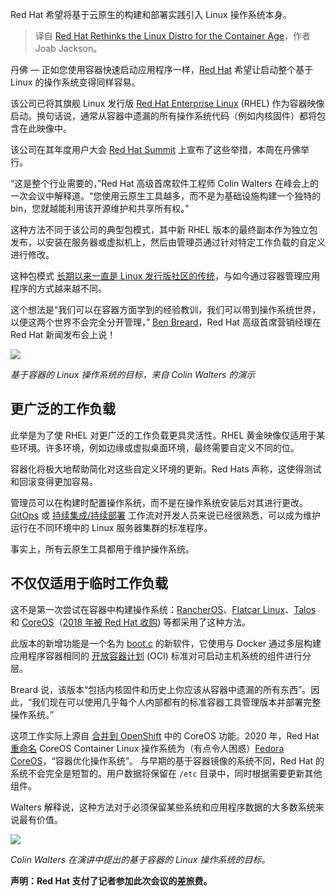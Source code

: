 
<!--
title: Red Hat重新思考容器时代的Linux发行版
cover: https://cdn.thenewstack.io/media/2024/05/0a999618-denver-bear.jpg
-->

Red Hat 希望将基于云原生的构建和部署实践引入 Linux 操作系统本身。

> 译自 [Red Hat Rethinks the Linux Distro for the Container Age](https://thenewstack.io/red-hat-rethinks-the-linux-distro-for-the-container-age/)，作者 Joab Jackson。

丹佛 — 正如您使用容器快速启动应用程序一样，[Red Hat](https://www.openshift.com/try?utm_content=inline+mention) 希望让启动整个基于 Linux 的操作系统变得同样容易。

该公司已将其旗舰 Linux 发行版 [Red Hat Enterprise Linux](https://thenewstack.io/red-hat-enterprise-linux-8-1-released-with-live-kernel-patching/) (RHEL) 作为容器映像启动。换句话说，通常从容器中遗漏的所有操作系统代码（例如内核固件）都将包含在此映像中。

该公司在其年度用户大会 [Red Hat Summit](https://www.redhat.com/en/summit) 上宣布了这些举措，本周在丹佛举行。

“这是整个行业需要的，”Red Hat 高级首席软件工程师 Colin Walters 在峰会上的一次会议中解释道。“您使用云原生工具越多，而不是为基础设施构建一个独特的 bin，您就越能利用该开源维护和共享所有权。”

这种方法不同于该公司的典型包模式，其中新 RHEL 版本的最终副本作为独立包发布，以安装在服务器或虚拟机上，然后由管理员通过针对特定工作负载的自定义进行修改。

这种包模式 [长期以来一直是 Linux 发行版社区的传统](https://thenewstack.io/linux-server-operating-systems-red-hat-enterprise-linux-and-beyond/)，与如今通过容器管理应用程序的方式越来越不同。

这个想法是“我们可以在容器方面学到的经验教训，我们可以带到操作系统世界，以便这两个世界不会完全分开管理，” [Ben Breard](https://www.redhat.com/en/authors/ben-breard)，Red Hat 高级首席营销经理在 Red Hat 新闻发布会上说！[](https://cdn.thenewstack.io/media/2024/05/983df5d9-red_hat-waters-02-1024x576.jpg)

![](https://cdn.thenewstack.io/media/2024/05/983df5d9-red_hat-waters-02-1024x576.jpg)

*基于容器的 Linux 操作系统的目标，来自 Colin Walters 的演示*

## 更广泛的工作负载

此举是为了使 RHEL 对更广泛的工作负载更具灵活性。RHEL 黄金映像仅适用于某些环境。许多环境，例如边缘或虚拟桌面环境，最终需要自定义不同的位。

容器化将极大地帮助简化对这些自定义环境的更新。Red Hats 声称，这使得测试和回滚变得更加容易。

管理员可以在构建时配置操作系统，而不是在操作系统安装后对其进行更改。[GitOps](https://thenewstack.io/gitops-git-push-all-the-things/) 或 [持续集成/持续部署](https://thenewstack.io/ci-cd/) 工作流对开发人员来说已经很熟悉，可以成为维护运行在不同环境中的 Linux 服务器集群的标准程序。

事实上，所有云原生工具都用于维护操作系统。

## 不仅仅适用于临时工作负载

这不是第一次尝试在容器中构建操作系统：[RancherOS](https://thenewstack.io/rancher-labs-releases-rancheros-general-availability/)、[Flatcar Linux](https://thenewstack.io/tutorial-install-flatcar-container-linux-on-remote-bare-metal-servers/)、[Talos](https://thenewstack.io/3-immutable-operating-systems-bottlerocket-flatcar-and-talos-linux/) 和 [CoreOS](https://thenewstack.io/coreos-open-cloud-services/)（[2018 年被 Red Hat 收购](https://thenewstack.io/red-hat-will-acquire-coreos-greater-kubernetes-presence/)) 等都采用了这种方法。

此版本的新增功能是一个名为 [boot.c](https://github.com/containers/bootc) 的新软件，它使用与 Docker 通过多层构建应用程序容器相同的 [开放容器计划](https://thenewstack.io/open-container-initiative-launches-container-image-format-spec/) (OCI) 标准对可启动主机系统的组件进行分层。

Breard 说，该版本“包括内核固件和历史上你应该从容器中遗漏的所有东西”。因此，“我们现在可以使用几乎每个人内部都有的标准容器工具管理版本并部署完整操作系统。”

这项工作实际上源自 [合并到 OpenShift](https://thenewstack.io/coreos-says-red-hat-will-help-introduce-openshift-to-operators/) 中的 CoreOS 功能。2020 年，Red Hat [重命名](https://www.redhat.com/en/technologies/cloud-computing/openshift/what-was-coreos) CoreOS Container Linux 操作系统为（有点令人困惑）[Fedora CoreOS](https://fedoraproject.org/coreos/)，“容器优化操作系统”。
与早期的基于容器镜像的系统不同，Red Hat 的系统不会完全是短暂的。用户数据将保留在 `/etc` 目录中，同时根据需要更新其他组件。

Walters 解释说，这种方法对于必须保留某些系统和应用程序数据的大多数系统来说最有价值。

![](https://cdn.thenewstack.io/media/2024/05/983df5d9-red_hat-waters-02-1024x576.jpg)

*Colin Walters 在演讲中提出的基于容器的 Linux 操作系统的目标。*

**声明：Red Hat 支付了记者参加此次会议的差旅费。**
